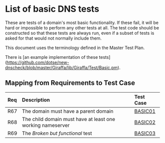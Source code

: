 # List of basic DNS tests

These are tests of a domain's most basic functionality. If these fail,
it will be hard or impossible to perform any other tests at all. The
test code should be constructed so that these tests are always run, even
if a subset of tests is asked for that would not normally include them.

This document uses the terminology defined in the Master Test Plan.

There is [an example implementation of these tests]
(https://github.com/dotse/new-dnscheck/blob/master/Giraffa/lib/Giraffa/Test/Basic.pm).

## Mapping from Requirements to Test Case

|Req| Description                                                 | Test Case           |
|:--|:------------------------------------------------------------|:--------------------|
|R67|The domain must have a parent domain                         |[BASIC01](basic01.md)|
|R68|The child domain must have at least one working nameserver   |[BASIC02](basic02.md)|
|R69|The _Broken but functional_ test                             |[BASIC03](basic03.md)|
